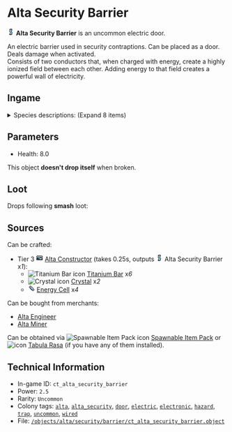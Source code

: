 # Alta Security Barrier

<img src="https://raw.githubusercontent.com/Ceterai/Enternia/main/objects/alta/security/barrier/icon.png" alt="Alta Security Barrier icon" loading="lazy" height="16px" width="auto" /> **Alta Security Barrier** is an uncommon electric door.

An electric barrier used in security contraptions. Can be placed as a door. Deals damage when activated.  
Consists of two conductors that, when charged with energy, create a highly ionized field between each other. Adding energy to that field creates a powerful wall of electricity.

## Ingame

<details markdown="1"><summary>Species descriptions: (Expand 8 items)</summary>

- Alta: Technically you could pass through this barrier... but I wouldn't recommend.
- Apex: This current forms a shield to keep things from passing through.
- Avian: A door fashioned from electricity? Remarkable.
- Floran: Door sssizzless, Floran don't like electric doorss.
- Glitch: Unconcerned. The current here is completely grounded, there is no danger.
- Human: It's a gate made from electricity. Who makes a door like this?
- Hylotl: The Hylotl are very cautious with electrical currents.
- Novakid: A big rowdy spark of electric energy.

</details>

## Parameters

- Health: 8.0

This object **doesn't drop itself** when broken.

## Loot

Drops following **smash** loot:

## Sources

Can be crafted:

- Tier 3 ![ ](https://raw.githubusercontent.com/Ceterai/Enternia/main/objects/alta/crafting/constructor/icon3.png) [Alta Constructor](https://ceterai.github.io/MyEnternia/Wiki/AltaConstructor) (takes 0.25s, outputs <img src="https://raw.githubusercontent.com/Ceterai/Enternia/main/objects/alta/security/barrier/icon.png" alt="Alta Security Barrier icon" loading="lazy" height="16px" width="auto" /> Alta Security Barrier x*1*):
  - <img src="https://starbounder.org/mediawiki/images/9/94/Titanium_Bar.png" alt="Titanium Bar icon" loading="lazy" height="13px" width="14px" /> [Titanium Bar](https://starbounder.org/Titanium_Bar) x*6*
  - <img src="https://starbounder.org/mediawiki/images/3/31/Crystal.png" alt="Crystal icon" loading="lazy" height="16px" width="12px" /> [Crystal](https://starbounder.org/Crystal) x*2*
  - <img src="https://raw.githubusercontent.com/Ceterai/Enternia/main/items/generic/crafting/alta/energy_cell.png" alt="Energy Cell icon" loading="lazy" height="16px" width="auto" /> [Energy Cell](https://ceterai.github.io/MyEnternia/Wiki/EnergyCell) x*4*

Can be bought from merchants:

- [Alta Engineer](https://ceterai.github.io/MyEnternia/Wiki/AltaEngineer)
- [Alta Miner](https://ceterai.github.io/MyEnternia/Wiki/AltaMiner)

Can be obtained via <img src="https://raw.githubusercontent.com/Silverfeelin/Starbound-SpawnableItemPack/master/interface/sip/iconSmall.png" alt="Spawnable Item Pack icon" width="18" height="14"/> [Spawnable Item Pack](https://steamcommunity.com/sharedfiles/filedetails/?id=733665104) or <img src="https://steamuserimages-a.akamaihd.net/ugc/263843960696222713/3EC9A7C005541F7D577EBCB8C5736B4EFC9973D6/" alt="icon" width="8" height="12"/> [Tabula Rasa](https://community.playstarbound.com/resources/the-tabula-rasa.3222/) (if you have any of them installed).

## Technical Information

- In-game ID: `ct_alta_security_barrier`
- Power: `2.5`
- Rarity: `Uncommon`
- Colony tags: [`alta`](https://ceterai.github.io/MyEnternia/Wiki/Tags/Alta), [`alta_security`](https://ceterai.github.io/MyEnternia/Wiki/Tags/AltaSecurity), [`door`](https://ceterai.github.io/MyEnternia/Wiki/Tags/Door), [`electric`](https://ceterai.github.io/MyEnternia/Wiki/Tags/Electric), [`electronic`](https://ceterai.github.io/MyEnternia/Wiki/Tags/Electronic), [`hazard`](https://ceterai.github.io/MyEnternia/Wiki/Tags/Hazard), [`trap`](https://ceterai.github.io/MyEnternia/Wiki/Tags/Trap), [`uncommon`](https://ceterai.github.io/MyEnternia/Wiki/Tags/Uncommon), [`wired`](https://ceterai.github.io/MyEnternia/Wiki/Tags/Wired)
- File: [`/objects/alta/security/barrier/ct_alta_security_barrier.object`](https://github.com/Ceterai/Enternia/blob/main/objects/alta/security/barrier/ct_alta_security_barrier.object)
